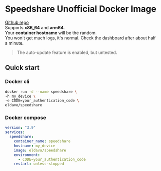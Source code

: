 # Speedshare Unofficial Docker Image
[Github repo](https://github.com/ElDavoo/speedshare)  
Supports **x86_64** and **arm64**.  
Your **container hostname** will be the random.  
You won't get much logs, it's normal. Check the dashboard after about half a minute.  

> The auto-update feature is enabled, but untested.  

## Quick start
### Docker cli
```bash
docker run -d --name speedshare \
-h my_device \
-e CODE=your_authentication_code \
eldavo/speedshare 
```
### Docker compose
```yaml
version: "3.9"
services:
  speedshare:
    container_name: speedshare
    hostname: my_device
    image: eldavo/speedshare
    environment:
      - CODE=your_authentication_code
    restart: unless-stopped
```
